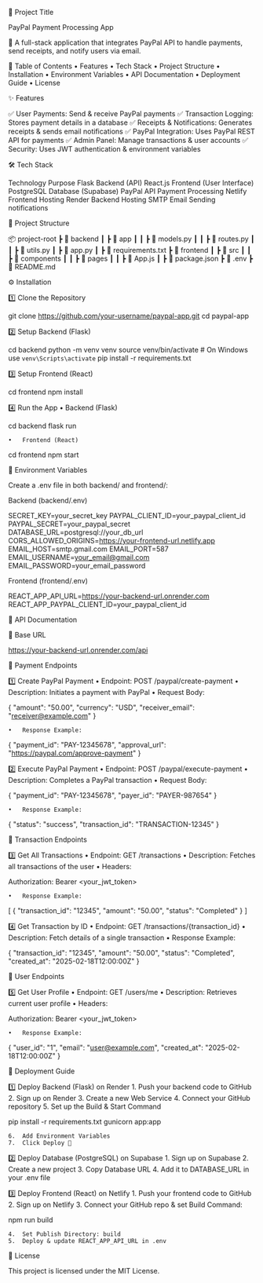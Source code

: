 📌 Project Title

PayPal Payment Processing App

🚀 A full-stack application that integrates PayPal API to handle payments, send receipts, and notify users via email.

📖 Table of Contents
	•	Features
	•	Tech Stack
	•	Project Structure
	•	Installation
	•	Environment Variables
	•	API Documentation
	•	Deployment Guide
	•	License

✨ Features

✅ User Payments: Send & receive PayPal payments
✅ Transaction Logging: Stores payment details in a database
✅ Receipts & Notifications: Generates receipts & sends email notifications
✅ PayPal Integration: Uses PayPal REST API for payments
✅ Admin Panel: Manage transactions & user accounts
✅ Security: Uses JWT authentication & environment variables

🛠️ Tech Stack

Technology	Purpose
Flask	Backend (API)
React.js	Frontend (User Interface)
PostgreSQL	Database (Supabase)
PayPal API	Payment Processing
Netlify	Frontend Hosting
Render	Backend Hosting
SMTP Email	Sending notifications

📁 Project Structure

📦 project-root
 ┣ 📂 backend
 ┃ ┣ 📂 app
 ┃ ┃ ┣ 📜 models.py
 ┃ ┃ ┣ 📜 routes.py
 ┃ ┃ ┣ 📜 utils.py
 ┃ ┣ 📜 app.py
 ┃ ┣ 📜 requirements.txt
 ┣ 📂 frontend
 ┃ ┣ 📂 src
 ┃ ┃ ┣ 📂 components
 ┃ ┃ ┣ 📂 pages
 ┃ ┃ ┣ 📜 App.js
 ┃ ┣ 📜 package.json
 ┣ 📜 .env
 ┣ 📜 README.md

⚙️ Installation

1️⃣ Clone the Repository

git clone https://github.com/your-username/paypal-app.git
cd paypal-app

2️⃣ Setup Backend (Flask)

cd backend
python -m venv venv
source venv/bin/activate  # On Windows use `venv\Scripts\activate`
pip install -r requirements.txt

3️⃣ Setup Frontend (React)

cd frontend
npm install

4️⃣ Run the App
	•	Backend (Flask)

cd backend
flask run


	•	Frontend (React)

cd frontend
npm start

🔑 Environment Variables

Create a .env file in both backend/ and frontend/:

Backend (backend/.env)

SECRET_KEY=your_secret_key
PAYPAL_CLIENT_ID=your_paypal_client_id
PAYPAL_SECRET=your_paypal_secret
DATABASE_URL=postgresql://your_db_url
CORS_ALLOWED_ORIGINS=https://your-frontend-url.netlify.app
EMAIL_HOST=smtp.gmail.com
EMAIL_PORT=587
EMAIL_USERNAME=your_email@gmail.com
EMAIL_PASSWORD=your_email_password

Frontend (frontend/.env)

REACT_APP_API_URL=https://your-backend-url.onrender.com
REACT_APP_PAYPAL_CLIENT_ID=your_paypal_client_id

📡 API Documentation

📌 Base URL

https://your-backend-url.onrender.com/api

🛒 Payment Endpoints

1️⃣ Create PayPal Payment
	•	Endpoint: POST /paypal/create-payment
	•	Description: Initiates a payment with PayPal
	•	Request Body:

{
  "amount": "50.00",
  "currency": "USD",
  "receiver_email": "receiver@example.com"
}


	•	Response Example:

{
  "payment_id": "PAY-12345678",
  "approval_url": "https://paypal.com/approve-payment"
}



2️⃣ Execute PayPal Payment
	•	Endpoint: POST /paypal/execute-payment
	•	Description: Completes a PayPal transaction
	•	Request Body:

{
  "payment_id": "PAY-12345678",
  "payer_id": "PAYER-987654"
}


	•	Response Example:

{
  "status": "success",
  "transaction_id": "TRANSACTION-12345"
}

📜 Transaction Endpoints

3️⃣ Get All Transactions
	•	Endpoint: GET /transactions
	•	Description: Fetches all transactions of the user
	•	Headers:

Authorization: Bearer <your_jwt_token>


	•	Response Example:

[
  {
    "transaction_id": "12345",
    "amount": "50.00",
    "status": "Completed"
  }
]



4️⃣ Get Transaction by ID
	•	Endpoint: GET /transactions/{transaction_id}
	•	Description: Fetch details of a single transaction
	•	Response Example:

{
  "transaction_id": "12345",
  "amount": "50.00",
  "status": "Completed",
  "created_at": "2025-02-18T12:00:00Z"
}

🔐 User Endpoints

5️⃣ Get User Profile
	•	Endpoint: GET /users/me
	•	Description: Retrieves current user profile
	•	Headers:

Authorization: Bearer <your_jwt_token>


	•	Response Example:

{
  "user_id": "1",
  "email": "user@example.com",
  "created_at": "2025-02-18T12:00:00Z"
}

🚀 Deployment Guide

1️⃣ Deploy Backend (Flask) on Render
	1.	Push your backend code to GitHub
	2.	Sign up on Render
	3.	Create a new Web Service
	4.	Connect your GitHub repository
	5.	Set up the Build & Start Command

pip install -r requirements.txt
gunicorn app:app


	6.	Add Environment Variables
	7.	Click Deploy 🚀

2️⃣ Deploy Database (PostgreSQL) on Supabase
	1.	Sign up on Supabase
	2.	Create a new project
	3.	Copy Database URL
	4.	Add it to DATABASE_URL in your .env file

3️⃣ Deploy Frontend (React) on Netlify
	1.	Push your frontend code to GitHub
	2.	Sign up on Netlify
	3.	Connect your GitHub repo & set Build Command:

npm run build


	4.	Set Publish Directory: build
	5.	Deploy & update REACT_APP_API_URL in .env

📜 License

This project is licensed under the MIT License.

